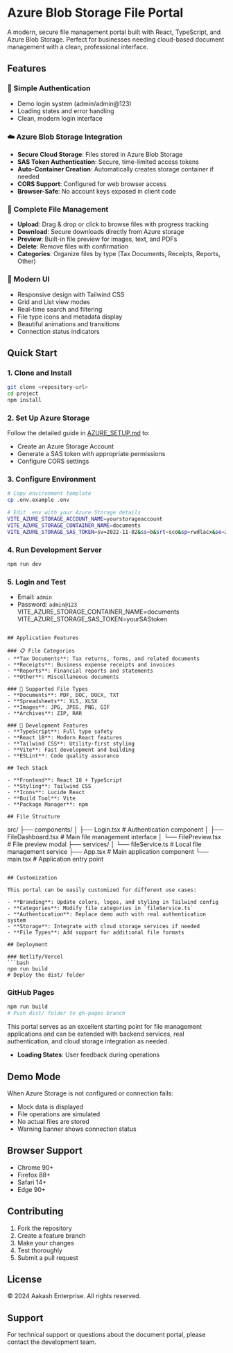 # Azure Blob Storage File Portal

A modern, secure file management portal built with React, TypeScript, and Azure Blob Storage. Perfect for businesses needing cloud-based document management with a clean, professional interface.

## Features

### 🔐 Simple Authentication
- Demo login system (admin/admin@123)
- Loading states and error handling  
- Clean, modern login interface

### ☁️ Azure Blob Storage Integration
- **Secure Cloud Storage**: Files stored in Azure Blob Storage
- **SAS Token Authentication**: Secure, time-limited access tokens
- **Auto-Container Creation**: Automatically creates storage container if needed
- **CORS Support**: Configured for web browser access
- **Browser-Safe**: No account keys exposed in client code

### 📁 Complete File Management
- **Upload**: Drag & drop or click to browse files with progress tracking
- **Download**: Secure downloads directly from Azure storage
- **Preview**: Built-in file preview for images, text, and PDFs
- **Delete**: Remove files with confirmation
- **Categories**: Organize files by type (Tax Documents, Receipts, Reports, Other)

### 🎨 Modern UI
- Responsive design with Tailwind CSS
- Grid and List view modes
- Real-time search and filtering
- File type icons and metadata display
- Beautiful animations and transitions
- Connection status indicators

## Quick Start

### 1. Clone and Install
```bash
git clone <repository-url>
cd project
npm install
```

### 2. Set Up Azure Storage
Follow the detailed guide in [AZURE_SETUP.md](./AZURE_SETUP.md) to:
- Create an Azure Storage Account
- Generate a SAS token with appropriate permissions
- Configure CORS settings

### 3. Configure Environment
```bash
# Copy environment template
cp .env.example .env

# Edit .env with your Azure Storage details
VITE_AZURE_STORAGE_ACCOUNT_NAME=yourstorageaccount
VITE_AZURE_STORAGE_CONTAINER_NAME=documents
VITE_AZURE_STORAGE_SAS_TOKEN=sv=2022-11-02&ss=b&srt=sco&sp=rwdlacx&se=2025-12-31T23:59:59Z&st=2024-01-01T00:00:00Z&spr=https&sig=yourSignature
```

### 4. Run Development Server
```bash
npm run dev
```

### 5. Login and Test
- Email: `admin`
- Password: `admin@123`
VITE_AZURE_STORAGE_CONTAINER_NAME=documents
VITE_AZURE_STORAGE_SAS_TOKEN=yourSAStoken
```

## Application Features

### 📋 File Categories
- **Tax Documents**: Tax returns, forms, and related documents
- **Receipts**: Business expense receipts and invoices
- **Reports**: Financial reports and statements
- **Other**: Miscellaneous documents

### 📄 Supported File Types
- **Documents**: PDF, DOC, DOCX, TXT
- **Spreadsheets**: XLS, XLSX
- **Images**: JPG, JPEG, PNG, GIF
- **Archives**: ZIP, RAR

### 🔧 Development Features
- **TypeScript**: Full type safety
- **React 18**: Modern React features
- **Tailwind CSS**: Utility-first styling
- **Vite**: Fast development and building
- **ESLint**: Code quality assurance

## Tech Stack

- **Frontend**: React 18 + TypeScript
- **Styling**: Tailwind CSS
- **Icons**: Lucide React
- **Build Tool**: Vite
- **Package Manager**: npm

## File Structure

```
src/
├── components/
│   ├── Login.tsx           # Authentication component
│   ├── FileDashboard.tsx   # Main file management interface
│   └── FilePreview.tsx     # File preview modal
├── services/
│   └── fileService.ts      # Local file management service
├── App.tsx                 # Main application component
└── main.tsx               # Application entry point
```

## Customization

This portal can be easily customized for different use cases:

- **Branding**: Update colors, logos, and styling in Tailwind config
- **Categories**: Modify file categories in `fileService.ts`
- **Authentication**: Replace demo auth with real authentication system
- **Storage**: Integrate with cloud storage services if needed
- **File Types**: Add support for additional file formats

## Deployment

### Netlify/Vercel
```bash
npm run build
# Deploy the dist/ folder
```

### GitHub Pages
```bash
npm run build
# Push dist/ folder to gh-pages branch
```

This portal serves as an excellent starting point for file management applications and can be extended with backend services, real authentication, and cloud storage integration as needed.
- **Loading States**: User feedback during operations

## Demo Mode

When Azure Storage is not configured or connection fails:
- Mock data is displayed
- File operations are simulated
- No actual files are stored
- Warning banner shows connection status

## Browser Support

- Chrome 90+
- Firefox 88+
- Safari 14+
- Edge 90+

## Contributing

1. Fork the repository
2. Create a feature branch
3. Make your changes
4. Test thoroughly
5. Submit a pull request

## License

© 2024 Aakash Enterprise. All rights reserved.

## Support

For technical support or questions about the document portal, please contact the development team.
